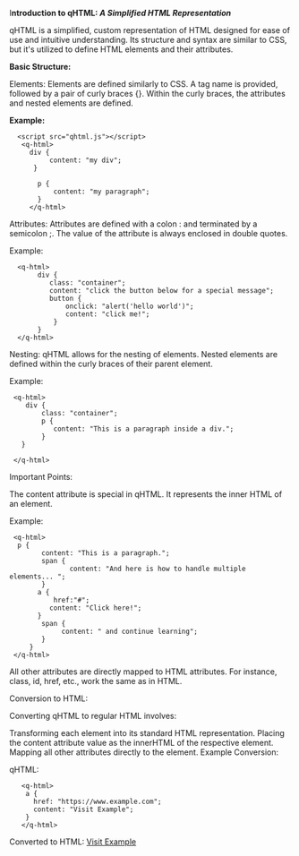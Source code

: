I**ntroduction to qHTML: *A Simplified HTML Representation***

qHTML is a simplified, custom representation of HTML designed for ease of use and intuitive understanding. Its structure and syntax are similar to CSS, but it's utilized to define HTML elements and their attributes.

**Basic Structure:**

Elements: Elements are defined similarly to CSS. A tag name is provided, followed by a pair of curly braces {}. Within the curly braces, the attributes and nested elements are defined.

**Example:**
 
      <script src="qhtml.js"></script>
       <q-html>
         div {
              content: "my div";
          }
    
           p {
               content: "my paragraph";
           }
         </q-html>

Attributes: Attributes are defined with a colon : and terminated by a semicolon ;. The value of the attribute is always enclosed in double quotes.

Example:
   

      <q-html>
           div {
              class: "container";
              content: "click the button below for a special message";
              button {
                  onclick: "alert('hello world')";
                  content: "click me!";
               }
           }
      </q-html>

Nesting: qHTML allows for the nesting of elements. Nested elements are defined within the curly braces of their parent element.

Example:

     <q-html>
        div {
            class: "container";
            p {
               content: "This is a paragraph inside a div.";
            }
       }
    
     </q-html>

Important Points:

The content attribute is special in qHTML. It represents the inner HTML of an element.

Example:

     <q-html>
      p {
            content: "This is a paragraph.";
            span {
                   content: "And here is how to handle multiple elements... ";                   
            } 
           a { 
               href:"#";
              content: "Click here!";
           }
            span { 
                 content: " and continue learning";
            }
         }
     </q-html>

All other attributes are directly mapped to HTML attributes. For instance, class, id, href, etc., work the same as in HTML.

Conversion to HTML:

Converting qHTML to regular HTML involves:

Transforming each element into its standard HTML representation.
Placing the content attribute value as the innerHTML of the respective element.
Mapping all other attributes directly to the element.
Example Conversion:

qHTML:

       <q-html>
        a {
          href: "https://www.example.com";
          content: "Visit Example";
        }
       </q-html>

Converted to HTML:
<a href="https://www.example.com">Visit Example</a>
